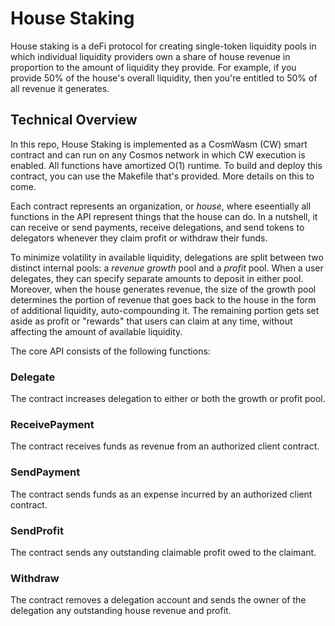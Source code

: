 # House Staking

House staking is a deFi protocol for creating single-token liquidity pools in
which individual liquidity providers own a share of house revenue in proportion
to the amount of liquidity they provide. For example, if you provide 50% of the
house's overall liquidity, then you're entitled to 50% of all revenue it generates.

## Technical Overview

In this repo, House Staking is implemented as a CosmWasm (CW) smart contract and
can run on any Cosmos network in which CW execution is enabled. All functions
have amortized O(1) runtime. To build and deploy this contract, you can use the
Makefile that's provided. More details on this to come.

Each contract represents an organization, or _house_, where eseentially all
functions in the API represent things that the house can do. In a nutshell, it
can receive or send payments, receive delegations, and send tokens to delegators
whenever they claim profit or withdraw their funds.

To minimize volatility in available liquidity, delegations are split between two
distinct internal pools: a _revenue growth_ pool and a _profit_ pool. When a user
delegates, they can specify separate amounts to deposit in either pool.
Moreover, when the house generates revenue, the size of the growth pool
determines the portion of revenue that goes back to the house in the form of
additional liquidity, auto-compounding it. The remaining portion gets set aside
as profit or "rewards" that users can claim at any time, without affecting the
amount of available liquidity.

The core API consists of the following functions:

### Delegate

The contract increases delegation to either or both the growth or profit pool.

### ReceivePayment

The contract receives funds as revenue from an authorized client contract.

### SendPayment

The contract sends funds as an expense incurred by an authorized client contract.

### SendProfit

The contract sends any outstanding claimable profit owed to the claimant.

### Withdraw

The contract removes a delegation account and sends the owner of the delegation any outstanding house revenue and profit.
